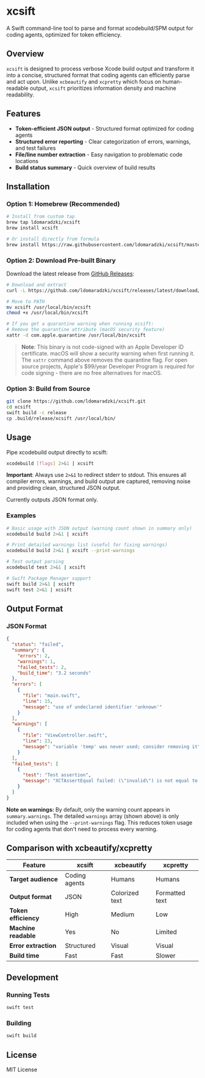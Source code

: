 # xcsift

A Swift command-line tool to parse and format xcodebuild/SPM output for coding agents, optimized for token efficiency.

## Overview

`xcsift` is designed to process verbose Xcode build output and transform it into a concise, structured format that coding agents can efficiently parse and act upon. Unlike `xcbeautify` and `xcpretty` which focus on human-readable output, `xcsift` prioritizes information density and machine readability.

## Features

- **Token-efficient JSON output** - Structured format optimized for coding agents
- **Structured error reporting** - Clear categorization of errors, warnings, and test failures
- **File/line number extraction** - Easy navigation to problematic code locations
- **Build status summary** - Quick overview of build results

## Installation

### Option 1: Homebrew (Recommended)

```bash
# Install from custom tap
brew tap ldomaradzki/xcsift
brew install xcsift

# Or install directly from formula
brew install https://raw.githubusercontent.com/ldomaradzki/xcsift/master/homebrew-formula/xcsift.rb
```

### Option 2: Download Pre-built Binary

Download the latest release from [GitHub Releases](https://github.com/ldomaradzki/xcsift/releases):

```bash
# Download and extract
curl -L https://github.com/ldomaradzki/xcsift/releases/latest/download/xcsift-vX.X.X-macos-arm64.tar.gz | tar -xz

# Move to PATH
mv xcsift /usr/local/bin/xcsift
chmod +x /usr/local/bin/xcsift

# If you get a quarantine warning when running xcsift:
# Remove the quarantine attribute (macOS security feature)
xattr -d com.apple.quarantine /usr/local/bin/xcsift
```

> **Note**: This binary is not code-signed with an Apple Developer ID certificate. macOS will show a security warning when first running it. The `xattr` command above removes the quarantine flag. For open source projects, Apple's $99/year Developer Program is required for code signing - there are no free alternatives for macOS.

### Option 3: Build from Source

```bash
git clone https://github.com/ldomaradzki/xcsift.git
cd xcsift
swift build -c release
cp .build/release/xcsift /usr/local/bin/
```

## Usage

Pipe xcodebuild output directly to xcsift:

```bash
xcodebuild [flags] 2>&1 | xcsift
```

**Important**: Always use `2>&1` to redirect stderr to stdout. This ensures all compiler errors, warnings, and build output are captured, removing noise and providing clean, structured JSON output.

Currently outputs JSON format only.

### Examples

```bash
# Basic usage with JSON output (warning count shown in summary only)
xcodebuild build 2>&1 | xcsift

# Print detailed warnings list (useful for fixing warnings)
xcodebuild build 2>&1 | xcsift --print-warnings

# Test output parsing
xcodebuild test 2>&1 | xcsift

# Swift Package Manager support
swift build 2>&1 | xcsift
swift test 2>&1 | xcsift
```

## Output Format

### JSON Format

```json
{
  "status": "failed",
  "summary": {
    "errors": 2,
    "warnings": 1,
    "failed_tests": 2,
    "build_time": "3.2 seconds"
  },
  "errors": [
    {
      "file": "main.swift",
      "line": 15,
      "message": "use of undeclared identifier 'unknown'"
    }
  ],
  "warnings": [
    {
      "file": "ViewController.swift",
      "line": 23,
      "message": "variable 'temp' was never used; consider removing it"
    }
  ],
  "failed_tests": [
    {
      "test": "Test assertion",
      "message": "XCTAssertEqual failed: (\"invalid\") is not equal to (\"valid\")"
    }
  ]
}
```

**Note on warnings:** By default, only the warning count appears in `summary.warnings`. The detailed `warnings` array (shown above) is only included when using the `--print-warnings` flag. This reduces token usage for coding agents that don't need to process every warning.


## Comparison with xcbeautify/xcpretty

| Feature | xcsift | xcbeautify | xcpretty |
|---------|---------|------------|----------|
| **Target audience** | Coding agents | Humans | Humans |
| **Output format** | JSON | Colorized text | Formatted text |
| **Token efficiency** | High | Medium | Low |
| **Machine readable** | Yes | No | Limited |
| **Error extraction** | Structured | Visual | Visual |
| **Build time** | Fast | Fast | Slower |

## Development

### Running Tests

```bash
swift test
```

### Building

```bash
swift build
```

## License

MIT License